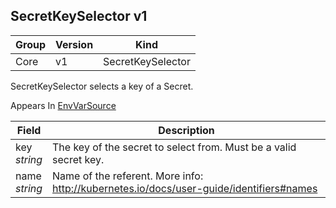 ## SecretKeySelector v1

Group        | Version     | Kind
------------ | ---------- | -----------
Core | v1 | SecretKeySelector



SecretKeySelector selects a key of a Secret.

<aside class="notice">
Appears In  <a href="#envvarsource-v1">EnvVarSource</a> </aside>

Field        | Description
------------ | -----------
key <br /> *string*  | The key of the secret to select from.  Must be a valid secret key.
name <br /> *string*  | Name of the referent. More info: http://kubernetes.io/docs/user-guide/identifiers#names

